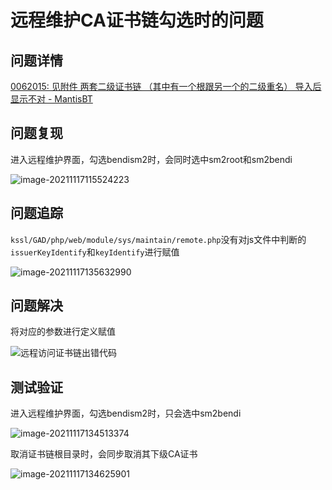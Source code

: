 # 远程维护CA证书链勾选时的问题

## 问题详情

[0062015: 见附件 两套二级证书链 （其中有一个根跟另一个的二级重名） 导入后显示不对 - MantisBT](http://10.0.1.8/mantis/view.php?id=62015)

## 问题复现

进入远程维护界面，勾选bendism2时，会同时选中sm2root和sm2bendi

![image-20211117115524223](C:\Users\admin\AppData\Roaming\Typora\typora-user-images\image-20211117115524223.png)

## 问题追踪

`kssl/GAD/php/web/module/sys/maintain/remote.php`没有对js文件中判断的`issuerKeyIdentify`和`keyIdentify`进行赋值

![image-20211117135632990](C:\Users\admin\AppData\Roaming\Typora\typora-user-images\image-20211117135632990.png)

## 问题解决

将对应的参数进行定义赋值

![远程访问证书链出错代码](C:\Users\admin\Pictures\远程访问证书链问题\远程访问证书链出错代码.PNG)

## 测试验证



进入远程维护界面，勾选bendism2时，只会选中sm2bendi

![image-20211117134513374](C:\Users\admin\AppData\Roaming\Typora\typora-user-images\image-20211117134513374.png)

取消证书链根目录时，会同步取消其下级CA证书

![image-20211117134625901](C:\Users\admin\AppData\Roaming\Typora\typora-user-images\image-20211117134625901.png)
